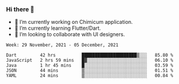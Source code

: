 ### Hi there 👋

<!--
**devcat37/devcat37** is a ✨ _special_ ✨ repository because its `README.md` (this file) appears on your GitHub profile.-->


- 🔭 I’m currently working on Chimicum application.
- 🌱 I’m currently learning Flutter/Dart.
- 👯 I’m looking to collaborate with UI designers.
<!-- - 🤔 I’m looking for help with ... -->

<!--START_SECTION:waka-->
```text
Week: 29 November, 2021 - 05 December, 2021

Dart         42 hrs          █████████████████████▒░░░   85.80 % 
JavaScript   2 hrs 59 mins   █▓░░░░░░░░░░░░░░░░░░░░░░░   06.10 % 
Java         1 hr 45 mins    █░░░░░░░░░░░░░░░░░░░░░░░░   03.59 % 
JSON         44 mins         ▒░░░░░░░░░░░░░░░░░░░░░░░░   01.51 % 
YAML         24 mins         ▒░░░░░░░░░░░░░░░░░░░░░░░░   00.84 % 
```
<!--END_SECTION:waka-->
